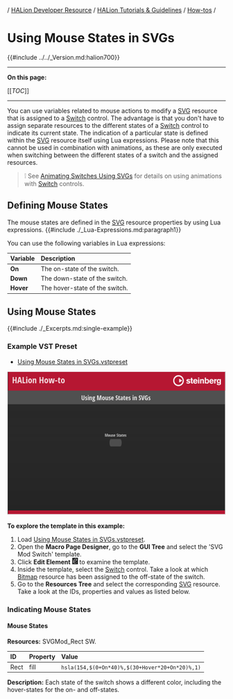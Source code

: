 / [HALion Developer Resource](../../HALion-Developer-Resource.md) / [HALion Tutorials & Guidelines](./HALion-Tutorials-Guidelines.md) / [How-tos](./How-tos.md) /

# Using Mouse States in SVGs

{{#include ../../_Version.md:halion700}}

---

**On this page:**

[[_TOC_]]

---

You can use variables related to mouse actions to modify a [SVG](../../HALion-Macro-Page/pages/SVG.md) resource that is assigned to a [Switch](../../HALion-Macro-Page/pages/Switch.md) control. The advantage is that you don't have to assign separate resources to the different states of a [Switch](../../HALion-Macro-Page/pages/Switch.md) control to indicate its current state. The indication of a particular state is defined within the [SVG](../../HALion-Macro-Page/pages/SVG.md) resource itself using Lua expressions. Please note that this cannot be used in combination with animations, as these are only executed when switching between the different states of a switch and the assigned resources.

>&#10069; See [Animating Switches Using SVGs](./Animating-Switches-Using-SVGs.md) for details on using animations with [Switch](../../HALion-Macro-Page/pages/Switch.md) controls.


## Defining Mouse States

The mouse states are defined in the [SVG](../../HALion-Macro-Page/pages/SVG.md) resource properties by using Lua expressions. {{#include ./_Lua-Expressions.md:paragraph1}}

You can use the following variables in Lua expressions:

|Variable|Description|
|:-|:-|
|**On**|The on-state of the switch.|
|**Down**|The down-state of the switch.|
|**Hover**|The hover-state of the switch.|

## Using Mouse States

{{#include ./_Excerpts.md:single-example}}

### Example VST Preset

* [Using Mouse States in SVGs.vstpreset](../vstpresets/Using%20Mouse%20States%20in%20SVGs.vstpreset)

![Using Mouse States in SVGs](../images/Using-Mouse-States-in-SVGs.png)

**To explore the template in this example:**

1. Load [Using Mouse States in SVGs.vstpreset](../vstpresets/Using%20Mouse%20States%20in%20SVGs.vstpreset).
1. Open the **Macro Page Designer**, go to the **GUI Tree** and select the 'SVG Mod Switch' template. 
1. Click **Edit Element** ![Edit Element](../images/EditElement.PNG) to examine the template.
1. Inside the template, select the [Switch](../../HALion-Macro-Page/pages/Switch.md) control. Take a look at which [Bitmap](../../HALion-Macro-Page/pages/Bitmap.md) resource has been assigned to the off-state of the switch.
1. Go to the **Resources Tree** and select the corresponding [SVG](../../HALion-Macro-Page/pages/SVG.md) resource. Take a look at the IDs, properties and values as listed below.

### Indicating Mouse States

#### Mouse States

**Resources:** SVGMod_Rect SW.

|ID|Property|Value|
|:-|:-|:-|
|Rect|fill|``hsla(154,$(0+On*40)%,$(30+Hover*20+On*20)%,1)``|

**Description:** Each state of the switch shows a different color, including the hover-states for the on- and off-states.
